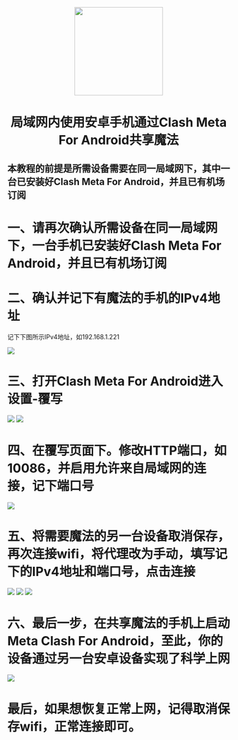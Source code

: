 <a href="https://github.com/MetaCubeX/ClashMetaForAndroid"><div align=center><img src="/android-phone-share-magic/images/Clash Meta.png" width="200" height="200"></div></a>

<div align="center"><h1>局域网内使用安卓手机通过Clash Meta For Android共享魔法</h1></div>

<h2>本教程的前提是所需设备需要在同一局域网下，其中一台已安装好Clash Meta For Android，并且已有机场订阅</h2>

# 一、请再次确认所需设备在同一局域网下，一台手机已安装好Clash Meta For Android，并且已有机场订阅

# 二、确认并记下有魔法的手机的IPv4地址
记下下图所示IPv4地址，如192.168.1.221

![](/android-phone-share-magic/images/1.png)

# 三、打开Clash Meta For Android进入设置-覆写
![](/android-phone-share-magic/images/2.png)
![](/android-phone-share-magic/images/3.png)

# 四、在覆写页面下。修改HTTP端口，如10086，并启用允许来自局域网的连接，记下端口号
![](/android-phone-share-magic/images/4.png)

# 五、将需要魔法的另一台设备取消保存，再次连接wifi，将代理改为手动，填写记下的IPv4地址和端口号，点击连接
![](/android-phone-share-magic/images/8.png)
![](/android-phone-share-magic/images/5.png)
![](/android-phone-share-magic/images/6.png)

# 六、最后一步，在共享魔法的手机上启动Meta Clash For Android，至此，你的设备通过另一台安卓设备实现了科学上网
![](/android-phone-share-magic/images/7.png)

# 最后，如果想恢复正常上网，记得取消保存wifi，正常连接即可。